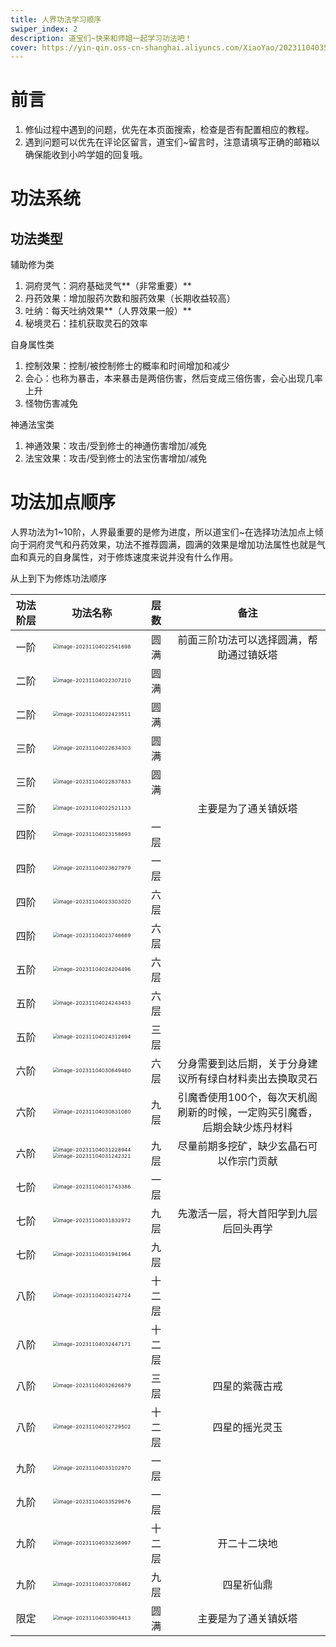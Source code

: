 ```yaml
---
title: 人界功法学习顺序
swiper_index: 2
description: 道宝们~快来和师姐一起学习功法吧！
cover: https://yin-qin.oss-cn-shanghai.aliyuncs.com/XiaoYao/202311040351984.jpg
---
```


# 前言

1. 修仙过程中遇到的问题，优先在本页面搜索，检查是否有配置相应的教程。
2. 遇到问题可以优先在评论区留言，道宝们~留言时，注意请填写正确的邮箱以确保能收到小吟学姐的回复哦。

# 功法系统

## 功法类型

辅助修为类

1. 洞府灵气：洞府基础灵气**（非常重要）**
2. 丹药效果：增加服药次数和服药效果（长期收益较高）
3. 吐纳：每天吐纳效果**（人界效果一般）**
4. 秘境灵石：挂机获取灵石的效率

自身属性类

1. 控制效果：控制/被控制修士的概率和时间增加和减少
2. 会心：也称为暴击，本来暴击是两倍伤害，然后变成三倍伤害，会心出现几率上升
3. 怪物伤害减免

神通法宝类

1. 神通效果：攻击/受到修士的神通伤害增加/减免
2. 法宝效果：攻击/受到修士的法宝伤害增加/减免

# 功法加点顺序

 人界功法为1~10阶，人界最重要的是修为进度，所以道宝们~在选择功法加点上倾向于洞府灵气和丹药效果，功法不推荐圆满，圆满的效果是增加功法属性也就是气血和真元的自身属性，对于修炼速度来说并没有什么作用。

从上到下为修炼功法顺序

| 功法阶层 |                           功法名称                           |  层数  |                             备注                             |
| :------: | :----------------------------------------------------------: | :----: | :----------------------------------------------------------: |
|   一阶   | <img src="https://yin-qin.oss-cn-shanghai.aliyuncs.com/XiaoYao/202311040355109.png" alt="image-20231104022541698" style="zoom:50%;" /> |  圆满  |           前面三阶功法可以选择圆满，帮助通过镇妖塔           |
|   二阶   | <img src="https://yin-qin.oss-cn-shanghai.aliyuncs.com/XiaoYao/202311040356012.png" alt="image-20231104022307210" style="zoom:50%;" /> |  圆满  |                                                              |
|   二阶   | <img src="https://yin-qin.oss-cn-shanghai.aliyuncs.com/XiaoYao/202311040356014.png" alt="image-20231104022423511" style="zoom:50%;" /> |  圆满  |                                                              |
|   三阶   | <img src="https://yin-qin.oss-cn-shanghai.aliyuncs.com/XiaoYao/202311040356015.png" alt="image-20231104022634303" style="zoom:50%;" /> |  圆满  |                                                              |
|   三阶   | <img src="https://yin-qin.oss-cn-shanghai.aliyuncs.com/XiaoYao/202311040356016.png" alt="image-20231104022837833" style="zoom:50%;" /> |  圆满  |                                                              |
|   三阶   | <img src="https://yin-qin.oss-cn-shanghai.aliyuncs.com/XiaoYao/202311040356017.png" alt="image-20231104022521133" style="zoom:50%;" /> |        |                     主要是为了通关镇妖塔                     |
|   四阶   | <img src="https://yin-qin.oss-cn-shanghai.aliyuncs.com/XiaoYao/202311040356018.png" alt="image-20231104023158693" style="zoom:50%;" /> |  一层  |                                                              |
|   四阶   | <img src="https://yin-qin.oss-cn-shanghai.aliyuncs.com/XiaoYao/202311040356019.png" alt="image-20231104023627979" style="zoom:50%;" /> |  一层  |                                                              |
|   四阶   | <img src="https://yin-qin.oss-cn-shanghai.aliyuncs.com/XiaoYao/202311040356020.png" alt="image-20231104023303020" style="zoom:50%;" /> |  六层  |                                                              |
|   四阶   | <img src="https://yin-qin.oss-cn-shanghai.aliyuncs.com/XiaoYao/202311040356021.png" alt="image-20231104023746689" style="zoom:50%;" /> |  六层  |                                                              |
|   五阶   | <img src="https://yin-qin.oss-cn-shanghai.aliyuncs.com/XiaoYao/202311040356022.png" alt="image-20231104024204496" style="zoom:50%;" /> |  六层  |                                                              |
|   五阶   | <img src="https://yin-qin.oss-cn-shanghai.aliyuncs.com/XiaoYao/202311040356023.png" alt="image-20231104024243433" style="zoom:50%;" /> |  六层  |                                                              |
|   五阶   | <img src="https://yin-qin.oss-cn-shanghai.aliyuncs.com/XiaoYao/202311040356024.png" alt="image-20231104024312694" style="zoom:50%;" /> |  三层  |                                                              |
|   六阶   | <img src="https://yin-qin.oss-cn-shanghai.aliyuncs.com/XiaoYao/202311040356025.png" alt="image-20231104030849480" style="zoom:50%;" /> |  六层  |   分身需要到达后期，关于分身建议所有绿白材料卖出去换取灵石   |
|   六阶   | <img src="https://yin-qin.oss-cn-shanghai.aliyuncs.com/XiaoYao/202311040356026.png" alt="image-20231104030831080" style="zoom:50%;" /> |  九层  | 引魔香使用100个，每次天机阁刷新的时候，一定购买引魔香，后期会缺少炼丹材料 |
|   六阶   | <img src="https://yin-qin.oss-cn-shanghai.aliyuncs.com/XiaoYao/202311040356027.png" alt="image-20231104031228944" style="zoom:50%;" /><img src="https://yin-qin.oss-cn-shanghai.aliyuncs.com/XiaoYao/202311040356028.png" alt="image-20231104031242321" style="zoom:50%;" /> |  九层  |           尽量前期多挖矿，缺少玄晶石可以作宗门贡献           |
|   七阶   | <img src="https://yin-qin.oss-cn-shanghai.aliyuncs.com/XiaoYao/202311040356029.png" alt="image-20231104031743386" style="zoom:50%;" /> |  一层  |                                                              |
|   七阶   | <img src="https://yin-qin.oss-cn-shanghai.aliyuncs.com/XiaoYao/202311040356030.png" alt="image-20231104031832972" style="zoom:50%;" /> |  九层  |            先激活一层，将大首阳学到九层后回头再学            |
|   七阶   | <img src="https://yin-qin.oss-cn-shanghai.aliyuncs.com/XiaoYao/202311040356031.png" alt="image-20231104031941964" style="zoom:50%;" /> |  九层  |                                                              |
|   八阶   | <img src="https://yin-qin.oss-cn-shanghai.aliyuncs.com/XiaoYao/202311040356032.png" alt="image-20231104032142724" style="zoom:50%;" /> | 十二层 |                                                              |
|   八阶   | <img src="https://yin-qin.oss-cn-shanghai.aliyuncs.com/XiaoYao/202311040356033.png" alt="image-20231104032447171" style="zoom:50%;" /> | 十二层 |                                                              |
|   八阶   | <img src="https://yin-qin.oss-cn-shanghai.aliyuncs.com/XiaoYao/202311040356034.png" alt="image-20231104032626679" style="zoom:50%;" /> |  三层  |                        四星的紫薇古戒                        |
|   八阶   | <img src="https://yin-qin.oss-cn-shanghai.aliyuncs.com/XiaoYao/202311040356035.png" alt="image-20231104032729502" style="zoom:50%;" /> | 十二层 |                        四星的摇光灵玉                        |
|   九阶   | <img src="https://yin-qin.oss-cn-shanghai.aliyuncs.com/XiaoYao/202311040356036.png" alt="image-20231104033102970" style="zoom:50%;" /> |  一层  |                                                              |
|   九阶   | <img src="https://yin-qin.oss-cn-shanghai.aliyuncs.com/XiaoYao/202311040356037.png" alt="image-20231104033529676" style="zoom:50%;" /> |  一层  |                                                              |
|   九阶   | <img src="https://yin-qin.oss-cn-shanghai.aliyuncs.com/XiaoYao/202311040356038.png" alt="image-20231104033236997" style="zoom:50%;" /> | 十二层 |                         开二十二块地                         |
|   九阶   | <img src="https://yin-qin.oss-cn-shanghai.aliyuncs.com/XiaoYao/202311040356039.png" alt="image-20231104033708462" style="zoom:50%;" /> |  九层  |                          四星祈仙鼎                          |
|   限定   | <img src="https://yin-qin.oss-cn-shanghai.aliyuncs.com/XiaoYao/202311040356040.png" alt="image-20231104033904413" style="zoom:50%;" /> |  圆满  |                     主要是为了通关镇妖塔                     |

